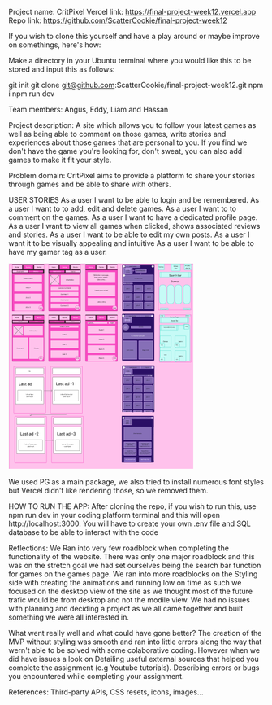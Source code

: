 Project name: CritPixel
Vercel link: https://final-project-week12.vercel.app
Repo link: https://github.com/ScatterCookie/final-project-week12

If you wish to clone this yourself and have a play around or maybe improve on somethings, here's how:

Make a directory in your Ubuntu terminal where you would like this to be stored and input this as follows: 

git init
git clone git@github.com:ScatterCookie/final-project-week12.git
npm i
npm run dev

Team members: Angus, Eddy, Liam and Hassan

Project description:
A site which allows you to follow your latest games as well as being able to comment on those games, write stories and experiences about those games that are personal to you. If you find we don't have the game you're looking for, don't sweat, you can also add games to make it fit your style.

Problem domain: 
CritPixel aims to provide a platform to share your stories through games and be able to share with others.

USER STORIES
As a user I want to be able to login and be remembered.
As a user I want to to add, edit and delete games.
As a user I want to to comment on the games.
As a user I want to have a dedicated profile page.
As a user I want to  view all games when clicked, shows associated reviews and stories.
As a user I want to be able to edit my own posts.
As a user I want it to be visually appealing and intuitive
As a user I want to be able to have my gamer tag as a user.

![Figma Wireframe](image.png)

We used PG as a main package, we also tried to install numerous font styles but Vercel didn't like rendering those, so we removed them.

HOW TO RUN THE APP:
 After cloning the repo, if you wish to run this, use npm run dev in your coding platform terminal and this will open http://localhost:3000. You will have to create your own .env file and SQL database to be able to interact with the code

Reflections:
 We Ran into very few roadblock when completing the functionality of the website. There was only one major roadblock and this was on the stretch goal we had set ourselves being the search bar function for games on the games page.
 We ran into more roadblocks on the Styling side with creating the animations and running low on time as such we focused on the desktop view of the site as we thought most of the future trafic would be from desktop and not the modile view.
 We had no issues with planning and deciding a project as we all came together and built something we were all interested in.
 
What went really well and what could have gone better?
The creation of the MVP without styling was smooth and ran into little errors along the way that wern't able to be solved with some colaborative coding. However when we did have issues a look on 
Detailing useful external sources that helped you complete the assignment (e.g Youtube tutorials).
Describing errors or bugs you encountered while completing your assignment.

References:
Third-party APIs, CSS resets, icons, images... 
